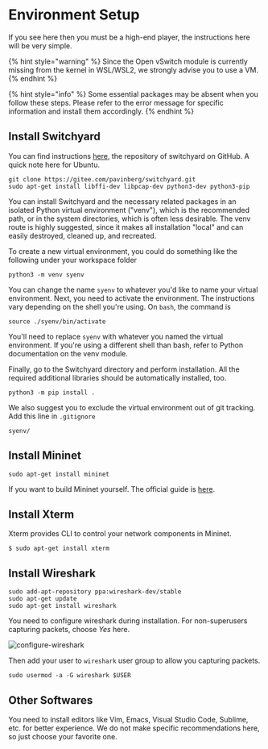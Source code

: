 # Environment Setup

If you see here then you must be a high-end player, the instructions here will be very simple.

{% hint style="warning" %}
Since the Open vSwitch module is currently missing from the kernel in WSL/WSL2, we strongly advise you to use a VM.
{% endhint %}

{% hint style="info" %}
Some essential packages may be absent when you follow these steps. Please refer to the error message for specific information and install them accordingly.
{% endhint %}

## Install Switchyard

You can find instructions [here](https://pavinberg.gitee.io/switchyard), the repository of switchyard on GitHub. A quick note here for Ubuntu.

```
git clone https://gitee.com/pavinberg/switchyard.git
sudo apt-get install libffi-dev libpcap-dev python3-dev python3-pip
```

You can install Switchyard and the necessary related packages in an isolated Python virtual environment ("venv"), which is the recommended path, or in the system directories, which is often less desirable. The venv route is highly suggested, since it makes all installation "local" and can easily destroyed, cleaned up, and recreated.

To create a new virtual environment, you could do something like the following under your workspace folder

```
python3 -m venv syenv
```

You can change the name `syenv` to whatever you'd like to name your virtual environment. Next, you need to activate the environment. The instructions vary depending on the shell you're using. On `bash`, the command is

```
source ./syenv/bin/activate
```

You'll need to replace `syenv` with whatever you named the virtual environment. If you're using a different shell than bash, refer to Python documentation on the venv module.

Finally, go to the Switchyard directory and perform installation. All the required additional libraries should be automatically installed, too.

```
python3 -m pip install .
```

We also suggest you to exclude the virtual environment out of git tracking. Add this line in `.gitignore`

```
syenv/
```

## Install Mininet

```
sudo apt-get install mininet
```

If you want to build Mininet yourself. The official guide is [here](http://mininet.org/download/).

## Install Xterm

Xterm provides CLI to control your network components in Mininet.

```
$ sudo apt-get install xterm
```

## Install Wireshark

```
sudo add-apt-repository ppa:wireshark-dev/stable
sudo apt-get update
sudo apt-get install wireshark
```

You need to configure wireshark during installation. For non-superusers capturing packets, choose _Yes_ here.

![configure-wireshark](../.gitbook/assets/configure-wireshark.png)

Then add your user to `wireshark` user group to allow you capturing packets.

```
sudo usermod -a -G wireshark $USER
```

## Other Softwares

You need to install editors like Vim, Emacs, Visual Studio Code, Sublime, etc. for better experience. We do not make specific recommendations here, so just choose your favorite one.
